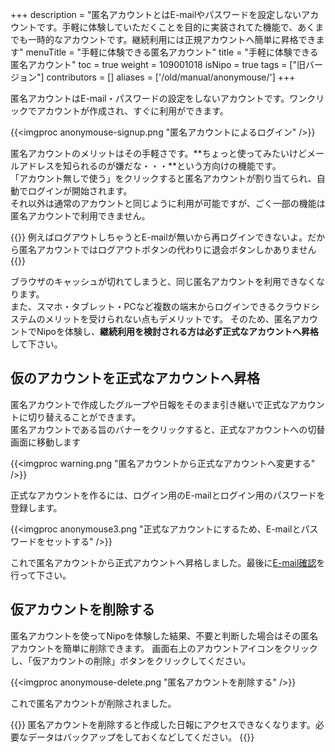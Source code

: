 +++
description = "匿名アカウントとはE-mailやパスワードを設定しないアカウントです。手軽に体験していただくことを目的に実装されてた機能で、あくまでも一時的なアカウントです。継続利用には正規アカウントへ簡単に昇格できます"
menuTitle = "手軽に体験できる匿名アカウント"
title = "手軽に体験できる匿名アカウント"
toc = true
weight = 109001018
isNipo = true
tags = ["旧バージョン"]
contributors = []
aliases = ['/old/manual/anonymouse/']
+++


匿名アカウントはE-mail・パスワードの設定をしないアカウントです。ワンクリックでアカウントが作成され、すぐに利用ができます。

{{<imgproc anonymouse-signup.png "匿名アカウントによるログイン" />}}

匿名アカウントのメリットはその手軽さです。**ちょっと使ってみたいけどメールアドレスを知られるのが嫌だな・・・**という方向けの機能です。  
「アカウント無しで使う」をクリックすると匿名アカウントが割り当てられ、自動でログインが開始されます。  
それ以外は通常のアカウントと同じように利用が可能ですが、ごく一部の機能は匿名アカウントで利用できません。

{{<alice pos="left" icon="default">}}
例えばログアウトしちゃうとE-mailが無いから再ログインできないよ。だから匿名アカウントではログアウトボタンの代わりに退会ボタンしかありません
{{</alice>}}

ブラウザのキャッシュが切れてしまうと、同じ匿名アカウントを利用できなくなります。  
また、スマホ・タブレット・PCなど複数の端末からログインできるクラウドシステムのメリットを受けられない点もデメリットです。
そのため、匿名アカウントでNipoを体験し、**継続利用を検討される方は必ず正式なアカウントへ昇格**して下さい。

## 仮のアカウントを正式なアカウントへ昇格

匿名アカウントで作成したグループや日報をそのまま引き継いで正式なアカウントに切り替えることができます。  
匿名アカウントである旨のバナーをクリックすると、正式なアカウントへの切替画面に移動します

{{<imgproc warning.png "匿名アカウントから正式なアカウントへ変更する" />}}

正式なアカウントを作るには、ログイン用のE-mailとログイン用のパスワードを登録します。  

{{<imgproc anonymouse3.png "正式なアカウントにするため、E-mailとパスワードをセットする" />}}

これで匿名アカウントから正式アカウントへ昇格しました。最後に[E-mail確認](/old/manual/email-verify/)を行って下さい。

## 仮アカウントを削除する

匿名アカウントを使ってNipoを体験した結果、不要と判断した場合はその匿名アカウントを簡単に削除できます。
画面右上のアカウントアイコンをクリックし、「仮アカウントの削除」ボタンをクリックしてください。

{{<imgproc anonymouse-delete.png "匿名アカウントを削除する" />}}

これで匿名アカウントが削除されました。

{{<alice pos="right" icon="default">}}
匿名アカウントを削除すると作成した日報にアクセスできなくなります。必要なデータはバックアップをしておくなどしてください。
{{</alice>}}
